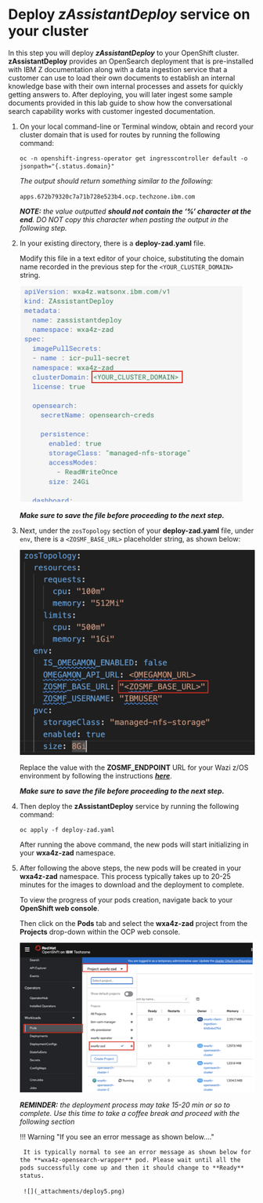# Deploy *zAssistantDeploy* service on your cluster

In this step you will deploy ***zAssistantDeploy*** to your OpenShift cluster. **zAssistantDeploy** provides an OpenSearch deployment that is pre-installed with IBM Z documentation along with a data ingestion service that a customer can use to load their own documents to establish an internal knowledge base with their own internal processes and assets for quickly getting answers to. After deploying, you will later ingest some sample documents provided in this lab guide to show how the conversational search capability works with customer ingested documentation.

1. On your local command-line or Terminal window, obtain and record your cluster domain that is used for routes by running the following command:
   
    ```
    oc -n openshift-ingress-operator get ingresscontroller default -o jsonpath="{.status.domain}"
    ```

    *The output should return something similar to the following:*

    `apps.672b79320c7a71b728e523b4.ocp.techzone.ibm.com`


    ***NOTE:*** *the value outputted **should not contain the ‘%’ character at the end**. DO NOT copy this character when pasting the output in the following step.*

2. In your existing directory, there is a **deploy-zad.yaml** file. 
   
    Modify this file in a text editor of your choice, substituting the domain name recorded in the previous step for the `<YOUR_CLUSTER_DOMAIN>` string.

    ![](_attachments/deploy1.png)

    ***Make sure to save the file before proceeding to the next step.***

3. Next, under the `zosTopology` section of your **deploy-zad.yaml** file, under `env`, there is a `<ZOSMF_BASE_URL>` placeholder string, as shown below:
   
    ![](_attachments/deploy4.png)

    Replace the value with the **ZOSMF_ENDPOINT** URL for your Wazi z/OS environment by following the instructions ***[here](../agentdeploy/upgrade-agent/secrets-data.md#set-your-zosmf_endpoint-variable)***.

    ***Make sure to save the file before proceeding to the next step.***


4. Then deploy the **zAssistantDeploy** service by running the following command:
   
    ```
    oc apply -f deploy-zad.yaml
    ```

    After running the above command, the new pods will start initializing in your **wxa4z-zad** namespace. 

5. After following the above steps, the new pods will be created in your **wxa4z-zad** namespace. This process typically takes up to 20-25 minutes for the images to download and the deployment to complete.
   
    To view the progress of your pods creation, navigate back to your **OpenShift web console**. 

    Then click on the **Pods** tab and select the **wxa4z-zad** project from the **Projects** drop-down within the OCP web console. 

    ![](_attachments/deploy2.png)

    ***REMINDER:** the deployment process may take 15-20 min or so to complete. Use this time to take a coffee break and proceed with the following section*

    !!! Warning "If you see an error message as shown below...."

        It is typically normal to see an error message as shown below for the **wxa4z-opensearch-wrapper** pod. Please wait until all the pods successfully come up and then it should change to **Ready** status.

        ![](_attachments/deploy5.png)


    


  